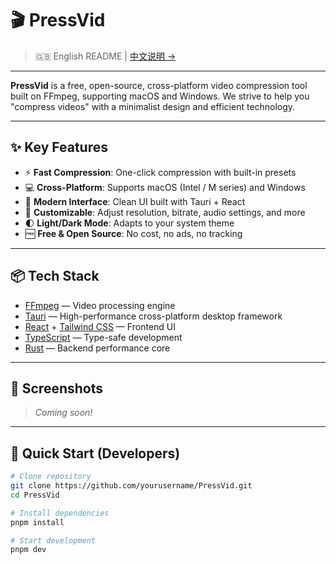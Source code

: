 # 🎬 PressVid

> 🇬🇧 English README | [中文说明 →](./README.md)

---

**PressVid** is a free, open-source, cross-platform video compression tool built on FFmpeg, supporting macOS and Windows. We strive to help you "compress videos" with a minimalist design and efficient technology.

---

## ✨ Key Features

- ⚡ **Fast Compression**: One-click compression with built-in presets
- 💻 **Cross-Platform**: Supports macOS (Intel / M series) and Windows
- 🎨 **Modern Interface**: Clean UI built with Tauri + React
- 🔧 **Customizable**: Adjust resolution, bitrate, audio settings, and more
- 🌓 **Light/Dark Mode**: Adapts to your system theme
- 🆓 **Free & Open Source**: No cost, no ads, no tracking

---

## 📦 Tech Stack

- [FFmpeg](https://ffmpeg.org/) — Video processing engine
- [Tauri](https://tauri.app/) — High-performance cross-platform desktop framework
- [React](https://reactjs.org/) + [Tailwind CSS](https://tailwindcss.com/) — Frontend UI
- [TypeScript](https://www.typescriptlang.org/) — Type-safe development
- [Rust](https://www.rust-lang.org/) — Backend performance core

---

## 📸 Screenshots

> _Coming soon!_

---

## 🚀 Quick Start (Developers)

```bash
# Clone repository
git clone https://github.com/yourusername/PressVid.git
cd PressVid

# Install dependencies
pnpm install

# Start development
pnpm dev
``` 